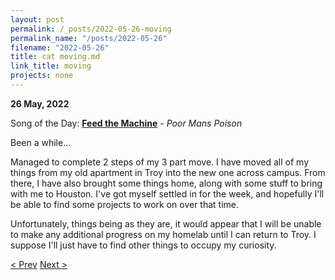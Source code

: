 ```yaml
---
layout: post
permalink: /_posts/2022-05-26-moving
permalink_name: "/posts/2022-05-26"
filename: "2022-05-26"
title: cat moving.md
link_title: moving
projects: none
---
```

**26 May, 2022**

Song of the Day: [**Feed the Machine**](https://youtu.be/Y4HVJvTGbkc) - *Poor Mans Poison*

Been a while...

Managed to complete 2 steps of my 3 part move. I have moved all of my things from my old apartment in Troy into the new one across campus. From there, I have also brought some things home, along with some stuff to bring with me to Houston. I've got myself settled in for the week, and hopefully I'll be able to find some projects to work on over that time.

Unfortunately, things being as they are, it would appear that I will be unable to make any additional progress on my homelab until I can return to Troy. I suppose I'll just have to find other things to occupy my curiosity.

[< Prev](/_posts/2022-05-19-transition)    [Next >](/_posts/2022-05-27-web_maintenace)
